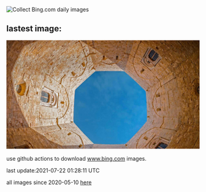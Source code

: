 ![Collect Bing.com daily images](https://github.com/counter2015/bing-daily-images/workflows/Collect%20Bing.com%20daily%20images/badge.svg)
## lastest image:
![](images/CasteldelMonte.jpg)

use github actions to download www.bing.com images.

last update:2021-07-22 01:28:11 UTC

all images since 2020-05-10 [here](https://github.com/counter2015/bing-daily-images/tree/master/images) 
